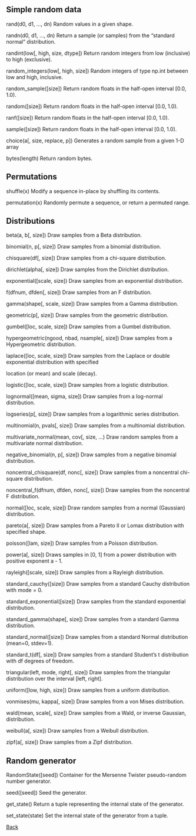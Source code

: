 ## Simple random data

rand(d0, d1, …, dn) 	Random values in a given shape.

randn(d0, d1, …, dn) 	Return a sample (or samples) from the “standard normal” distribution.

randint(low[, high, size, dtype]) 	Return random integers from low (inclusive) to high (exclusive).

random_integers(low[, high, size]) 	Random integers of type np.int between low and high, inclusive.

random_sample([size]) 	Return random floats in the half-open interval [0.0, 1.0).

random([size]) 	Return random floats in the half-open interval [0.0, 1.0).

ranf([size]) 	Return random floats in the half-open interval [0.0, 1.0).

sample([size]) 	Return random floats in the half-open interval [0.0, 1.0).

choice(a[, size, replace, p]) 	Generates a random sample from a given 1-D array

bytes(length) 	Return random bytes.

## Permutations

shuffle(x) 	Modify a sequence in-place by shuffling its contents.

permutation(x) 	Randomly permute a sequence, or return a permuted range.

## Distributions

beta(a, b[, size]) 	Draw samples from a Beta distribution.

binomial(n, p[, size]) 	Draw samples from a binomial distribution.

chisquare(df[, size]) 	Draw samples from a chi-square distribution.

dirichlet(alpha[, size]) 	Draw samples from the Dirichlet distribution.

exponential([scale, size]) 	Draw samples from an exponential distribution.

f(dfnum, dfden[, size]) 	Draw samples from an F distribution.

gamma(shape[, scale, size]) 	Draw samples from a Gamma distribution.

geometric(p[, size]) 	Draw samples from the geometric distribution.

gumbel([loc, scale, size]) 	Draw samples from a Gumbel distribution.

hypergeometric(ngood, nbad, nsample[, size]) 	Draw samples from a Hypergeometric distribution.

laplace([loc, scale, size]) 	Draw samples from the Laplace or double exponential distribution with specified 

location (or mean) and scale (decay).

logistic([loc, scale, size]) 	Draw samples from a logistic distribution.

lognormal([mean, sigma, size]) 	Draw samples from a log-normal distribution.

logseries(p[, size]) 	Draw samples from a logarithmic series distribution.

multinomial(n, pvals[, size]) 	Draw samples from a multinomial distribution.

multivariate_normal(mean, cov[, size, …) 	Draw random samples from a multivariate normal distribution.

negative_binomial(n, p[, size]) 	Draw samples from a negative binomial distribution.

noncentral_chisquare(df, nonc[, size]) 	Draw samples from a noncentral chi-square distribution.

noncentral_f(dfnum, dfden, nonc[, size]) 	Draw samples from the noncentral F distribution.

normal([loc, scale, size]) 	Draw random samples from a normal (Gaussian) distribution.

pareto(a[, size]) 	Draw samples from a Pareto II or Lomax distribution with specified shape.

poisson([lam, size]) 	Draw samples from a Poisson distribution.

power(a[, size]) 	Draws samples in [0, 1] from a power distribution with positive exponent a - 1.

rayleigh([scale, size]) 	Draw samples from a Rayleigh distribution.

standard_cauchy([size]) 	Draw samples from a standard Cauchy distribution with mode = 0.

standard_exponential([size]) 	Draw samples from the standard exponential distribution.

standard_gamma(shape[, size]) 	Draw samples from a standard Gamma distribution.

standard_normal([size]) 	Draw samples from a standard Normal distribution (mean=0, stdev=1).

standard_t(df[, size]) 	Draw samples from a standard Student’s t distribution with df degrees of freedom.

triangular(left, mode, right[, size]) 	Draw samples from the triangular distribution over the interval [left, right].

uniform([low, high, size]) 	Draw samples from a uniform distribution.

vonmises(mu, kappa[, size]) 	Draw samples from a von Mises distribution.

wald(mean, scale[, size]) 	Draw samples from a Wald, or inverse Gaussian, distribution.

weibull(a[, size]) 	Draw samples from a Weibull distribution.

zipf(a[, size]) 	Draw samples from a Zipf distribution.

## Random generator

RandomState([seed]) 	Container for the Mersenne Twister pseudo-random number generator.

seed([seed]) 	Seed the generator.

get_state() 	Return a tuple representing the internal state of the generator.

set_state(state) 	Set the internal state of the generator from a tuple.

[Back](https://jaemnkm.github.io/docs_redirect)
